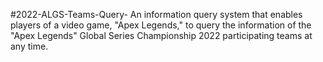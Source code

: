 #2022-ALGS-Teams-Query-
An information query system that enables players of a video game, "Apex Legends," to query the information of the "Apex Legends" Global Series Championship 2022 participating teams at any time.
